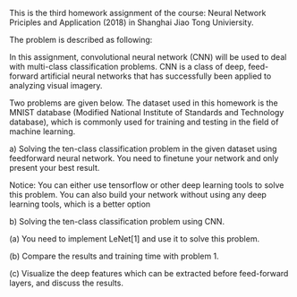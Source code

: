 This is the third homework assignment of the course: Neural Network Priciples and Application (2018) in Shanghai Jiao Tong Univiersity.

The problem is described as following:

In this assignment, convolutional neural network (CNN) will be used to deal with multi-class classification problems. CNN is a class of deep, feed-forward artificial neural networks that has successfully been applied to analyzing visual imagery.

Two problems are given below. The dataset used in this homework is the MNIST
database (Modified National Institute of Standards and Technology database), which is
commonly used for training and testing in the field of machine learning. 

a) Solving the ten-class classification problem in the given dataset using feedforward
neural network. You need to finetune your network and only present your best
result.

Notice: You can either use tensorflow or other deep learning tools to solve this problem.
You can also build your network without using any deep learning tools, which is a better
option

b) Solving the ten-class classification problem using CNN.

(a) You need to implement LeNet[1] and use it to solve this problem.

(b) Compare the results and training time with problem 1.

(c) Visualize the deep features which can be extracted before feed-forward layers,
and discuss the results. 
